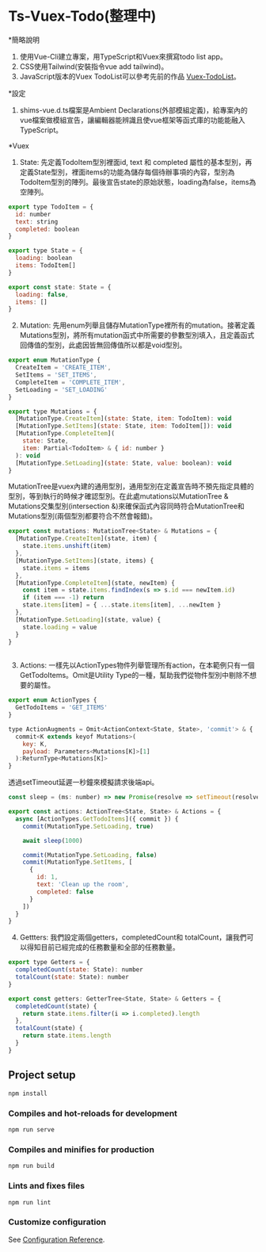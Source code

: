 # Ts-Vuex-Todo(整理中)

*簡略說明

1. 使用Vue-Cli建立專案，用TypeScript和Vuex來撰寫todo list app。
2. CSS使用Tailwind(安裝指令vue add tailwind)。
3. JavaScript版本的Vuex TodoList可以參考先前的作品 [Vuex-TodoList](https://github.com/Kuaruou/Vuex-TodoList)。

*設定
1. shims-vue.d.ts檔案是Ambient Declarations(外部模組定義)，給專案內的vue檔案做模組宣告，讓編輯器能辨識且使vue框架等函式庫的功能能融入TypeScript。

*Vuex
1. State: 先定義TodoItem型別裡面id, text 和 completed 屬性的基本型別，再定義State型別，裡面items的功能為儲存每個待辦事項的內容，型別為TodoItem型別的陣列。最後宣告state的原始狀態，loading為false，items為空陣列。

```javascript
export type TodoItem = {
  id: number
  text: string
  completed: boolean
}

export type State = {
  loading: boolean
  items: TodoItem[]
}

export const state: State = {
  loading: false,
  items: []
}
```

2. Mutation: 先用enum列舉且儲存MutationType裡所有的mutation。接著定義Mutations型別，將所有mutation函式中所需要的參數型別填入，且定義函式回傳值的型別，此處因皆無回傳值所以都是void型別。

```javascript
export enum MutationType {
  CreateItem = 'CREATE_ITEM',
  SetItems = 'SET_ITEMS',
  CompleteItem = 'COMPLETE_ITEM',
  SetLoading = 'SET_LOADING'
}

export type Mutations = {
  [MutationType.CreateItem](state: State, item: TodoItem): void
  [MutationType.SetItems](state: State, item: TodoItem[]): void
  [MutationType.CompleteItem](
    state: State,
    item: Partial<TodoItem> & { id: number }
  ): void
  [MutationType.SetLoading](state: State, value: boolean): void
}
```

MutationTree是vuex內建的通用型別，通用型別在定義宣告時不預先指定具體的型別，等到執行的時候才確認型別。在此處mutations以MutationTree<State> & Mutations交集型別(intersection &)來確保函式內容同時符合MutationTree<State>和Mutations型別(兩個型別都要符合不然會報錯)。

```javascript
export const mutations: MutationTree<State> & Mutations = {
  [MutationType.CreateItem](state, item) {
    state.items.unshift(item)
  },
  [MutationType.SetItems](state, items) {
    state.items = items
  },
  [MutationType.CompleteItem](state, newItem) {
    const item = state.items.findIndex(s => s.id === newItem.id)
    if (item === -1) return
    state.items[item] = { ...state.items[item], ...newItem }
  },
  [MutationType.SetLoading](state, value) {
    state.loading = value
  }
}
  
```

3. Actions: 一樣先以ActionTypes物件列舉管理所有action，在本範例只有一個GetTodoItems。Omit是Utility Type的一種，幫助我們從物件型別中剔除不想要的屬性。
  
```javascript
export enum ActionTypes {
  GetTodoItems = 'GET_ITEMS'
}

type ActionAugments = Omit<ActionContext<State, State>, 'commit'> & {
  commit<K extends keyof Mutations>(
    key: K,
    payload: Parameters<Mutations[K]>[1]   
  ):ReturnType<Mutations[K]>
}
```

透過setTimeout延遲一秒鐘來模擬請求後端api。

```javascript
const sleep = (ms: number) => new Promise(resolve => setTimeout(resolve, ms))

export const actions: ActionTree<State, State> & Actions = {
  async [ActionTypes.GetTodoItems]({ commit }) {
    commit(MutationType.SetLoading, true)

    await sleep(1000)

    commit(MutationType.SetLoading, false)
    commit(MutationType.SetItems, [
      {
        id: 1,
        text: 'Clean up the room',
        completed: false
      }
    ])
  }
}
```

4. Gettters: 我們設定兩個getters，completedCount和 totalCount，讓我們可以得知目前已經完成的任務數量和全部的任務數量。
  
```javascript
export type Getters = {
  completedCount(state: State): number
  totalCount(state: State): number
}

export const getters: GetterTree<State, State> & Getters = {
  completedCount(state) {
    return state.items.filter(i => i.completed).length
  },
  totalCount(state) {
    return state.items.length
  }
}
```
  
## Project setup
```
npm install
```

### Compiles and hot-reloads for development
```
npm run serve
```

### Compiles and minifies for production
```
npm run build
```

### Lints and fixes files
```
npm run lint
```

### Customize configuration
See [Configuration Reference](https://cli.vuejs.org/config/).
